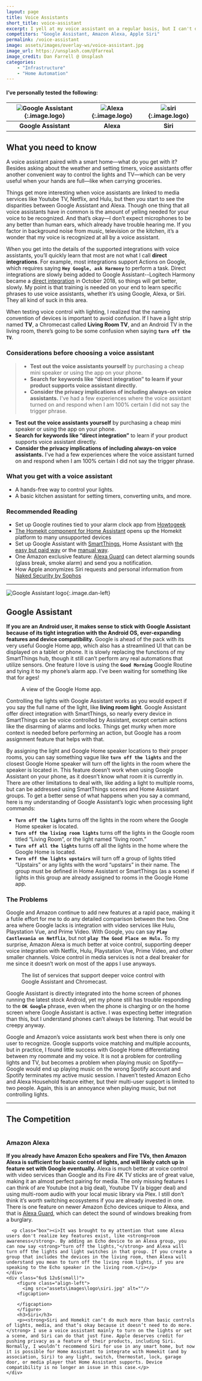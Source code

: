 ```yaml
---
layout: page
title: Voice Assistants
short_title: voice-assistant
excerpt: I yell at my voice assistant on a regular basis, but I can't deny they are convenient for turning off the lights.
competitors: "Google Assistant, Amazon Alexa, Apple Siri"
permalink: /voice-assistant
image: assets/images/overlay-ws/voice-assistant.jpg
image_url: https://unsplash.com/@farreal
image_credit: Dan Farrell @ Unsplash
categories: 
    - "Infrastructure"
    - "Home Automation"
---
```


<!--more-->

#### I’ve personally tested the following:

| ![Google Assistant](assets\images\logo\google.png){:.image.logo} | ![Alexa](assets\images\logo\amazon.png){:.image.logo} | ![siri](assets\images\logo\apple.png){:.image.logo} |
|:-------:|:--------:|:---------:|
| **Google Assistant** | **Alexa** | **Siri** |

## What you need to know

A voice assistant paired with a smart home—what do you get with it?  Besides asking about the weather and setting timers, voice assistants offer another convenient way to control the lights and TV—which can be very useful when your hands are full—like when carrying groceries. 

Things get more interesting when voice assistants are linked to media services like Youtube TV, Netflix, and Hulu, but then you start to see the disparities between Google Assistant and Alexa. Though one thing that all voice assistants have in common is the amount of yelling needed for your voice to be recognized. And that’s okay—I don’t expect microphones to be any better than human ears, which already have trouble hearing me. If you factor in background noise from music, television or the kitchen, it’s a wonder that my voice is recognized at all by a voice assistant. 

When you get into the details of the supported integrations with voice assistants, you’ll quickly learn that most are not what I call **direct integrations**. For example, most integrations support Actions on Google, which requires saying **``Hey Google, ask Harmony``** to perform a task. Direct integrations are slowly being added to Google Assistant--Logitech Harmony became a [direct integration](https://www.androidpolice.com/2018/10/16/logitech-harmony-direct-control-finally-live-google-assistant-home-limitations/) in October 2018, so things will get better, slowly. My point is that training is needed on your end to learn specific phrases to use voice assistants, whether it’s using Google, Alexa, or Siri. They all kind of suck in this area.

When testing voice control with lighting, I realized that the naming convention of devices is important to avoid confusion. If I have a light strip named **TV**, a Chromecast called **Living Room TV**, and an Android TV in the living room, there’s going to be some confusion when saying **``turn off the TV``**. 

### Considerations before choosing a voice assistant
> - **Test out the voice assistants yourself** by purchasing a cheap mini speaker or using the app on your phone. 
> - **Search for keywords like “direct integration” to learn if your product supports voice assistant directly.**
> - **Consider the privacy implications of including always-on voice assistants.** I've had a few experiences where the voice assistant turned on and respond when I am 100% certain I did not say the trigger phrase.


<ul class="alt">
  <li><strong>Test out the voice assistants yourself</strong> by purchasing a cheap mini speaker or using the app on your phone. </li>
  <li><strong>Search for keywords like “direct integration”</strong> to learn if your product supports voice assistant directly.</li>
  <li><strong>Consider the privacy implications of including always-on voice assistants.</strong> I've had a few experiences where the voice assistant turned on and respond when I am 100% certain I did not say the trigger phrase.</li>
</ul>

### What you get with a voice assistant

<ul class="alt">
  <li>A hands-free way to control your lights.</li>
  <li>A basic kitchen assistant for setting timers, converting units, and more.</li>
</ul>

### Recommended Reading

<ul class="alt">
  <li>Set up Google routines tied to your alarm clock app from <a href="https://www.howtogeek.com/406742/how-to-set-up-routines-in-google-clock-on-android/">Howtogeek</a></li>
  <li><a href="https://www.home-assistant.io/components/homekit/">The Homekit component for Home Assistant</a> opens up the Homekit platform to many unsupported devices</li>
  <li>Set up Google Assistant with <a href="https://support.smartthings.com/hc/en-us/articles/214837343-How-to-connect-Google-Assistant-with-SmartThings">SmartThings</a>, Home Assistant  with <a href="https://www.nabucasa.com/">the easy but paid way</a> or the <a href="https://www.home-assistant.io/components/google_assistant/">manual way</a>.</li>
  <li>One Amazon exclusive feature: <a href="https://www.tomsguide.com/us/alexa-guard,news-28882.html">Alexa Guard</a> can detect alarming sounds (glass break, smoke alarm) and send you a notification.</li>
  <li>How Apple anonymizes Siri requests and personal information from <a href="https://nakedsecurity.sophos.com/2018/08/13/siri-is-listening-to-you-but-shes-not-spying-says-apple/">Naked Security by Sophos</a></li>
</ul>

<!-- Product Review section -->
<hr class="minor" />

![Google Assistant logo](assets\images\logo\google-assistant.jpg){:.image.dan-left}

## Google Assistant

**If you are an Android user, it makes sense to stick with Google Assistant because of its tight integration with the Android OS, ever-expanding features and device compatibility.**  Google is ahead of the pack with its very useful Google Home app, which also has a streamlined UI that can be displayed on a tablet or phone. It is slowly replacing the functions of my SmartThings hub, though it still can’t perform any real automations that utilize sensors. One feature I love is using the **``Good Morning``** Google Routine and tying it to my phone’s alarm app. I’ve been waiting for something like that for ages!

<figure class="align-center">
 <a class="image-link" href="assets\images\other\google_home_app.png" ><img src="assets\images\other\google_home_app.png" alt="" /></a>
 <figcaption>
   A view of the Google Home app.
 </figcaption>
</figure>

Controlling the lights with Google Assistant works as you would expect if you say the full name of the light, like **living room light**. Google Assistant offer direct integration with SmartThings, so nearly every device in SmartThings can be voice controlled by Assistant, except certain actions like the disarming of alarms and locks. Things get murky when more context is needed before performing an action, but Google has a room assignment feature that helps with that. 

By assigning the light and Google Home speaker locations to their proper rooms, you can say something vague like **``turn off the lights``** and the closest Google Home speaker will turn off the lights in the room where the speaker is located in. This feature doesn’t work when using Google Assistant on your phone, as it doesn’t know what room it is currently in. There are other limitations to deal with, like adding a light to multiple rooms, but can be addressed using SmartThings scenes and Home Assistant groups. To get a better sense of what happens when you say a command, here is my understanding of Google Assistant’s logic when processing light commands:


- **``Turn off the lights``** turns off the lights in the room where the Google Home speaker is located.
- **``Turn off the living room lights``** turns off the lights in the Google room titled “Living Room”, or the light named “living room.”
- **``Turn off all the lights``** turns off all the lights in the home where the Google Home is located.
- **``Turn off the lights upstairs``** will turn off a group of lights titled “Upstairs” or any lights with the word “upstairs” in their name. The group must be defined in Home Assistant or SmartThings (as a scene) if lights in this group are already assigned to rooms in the Google Home app.

### The Problems
Google and Amazon continue to add new features at a rapid pace, making it a futile effort for me to do any detailed comparison between the two. One area where Google lacks is integration with video services like Hulu, Playstation Vue, and Prime Video. With Google, you can say **``Play Castlevania on Netflix``**, but not **``play The Good Place on Hulu.``** To my surprise, Amazon Alexa is much better at voice control, supporting deeper voice integration with Netflix, Hulu, Playstation Vue, Prime Video, and other smaller channels. Voice control in media services is not a deal breaker for me since it doesn’t work on most of the apps I use anyways. 

<figure class="align-center">
 <a class="image-link" href="assets\images\other\google-media-integration.png" ><img src="assets\images\other\google-media-integration.png" alt="" /></a>
 <figcaption>
   The list of services that support deeper voice control with Google Assistant and Chromecast.
 </figcaption>
</figure>

Google Assistant is directly integrated into the home screen of phones running the latest stock Android, yet my phone still has trouble responding to the **``OK Google``** phrase, even when the phone is charging or on the home screen where Google Assistant is active. I was expecting better integration than this, but I understand phones can’t always be listening. That would be creepy anyway.

Google and Amazon’s voice assistants work best when there is only one user to recognize. Google supports voice matching and multiple accounts, but in practice, I found little success with Google Home differentiating between my roommate and my voice. It is not a problem for controlling lights and TV, but becomes a problem when playing music on Spotify—Google would end up playing music on the wrong Spotify account and Spotify terminates my active music session. I haven’t tested Amazon Echo and Alexa Household feature either, but their multi-user support is limited to two people. Again, this is an annoyance when playing music, but not controlling lights. 


<!-- Product Review section -->
<hr class="minor" />

## The Competition

<div class="row">
    <div class="6u 12u$(small)">
      <figure class="align-left">
          <img src="assets\images\logo\alexa.png" alt=""/>
        <figcaption></figcaption>
      </figure>
      <h3>Amazon Alexa</h3>
      <p><strong>If you already have Amazon Echo speakers and Fire TVs, then Amazon Alexa is sufficient for basic control of lights, and will likely catch up in feature set with Google eventually.</strong> Alexa is much better at voice control with video services than Google and its Fire 4K TV sticks are of great value, making it an almost perfect pairing for media.  The only missing features I can think of are Youtube (not a big deal), Youtube TV (a bigger deal) and using multi-room audio with your local music library via Plex. I still don’t think it’s worth switching ecosystems if you are already invested in one. There is one feature on newer Amazon Echo devices unique to Alexa, and that is <a href="https://www.tomsguide.com/us/alexa-guard,news-28882.html">Alexa Guard</a>, which can detect the sound of windows breaking from a burglary.</p>

      <p class="box"><i>It was brought to my attention that some Alexa users don't realize key features exist, like <strong>room awareness</strong>. By adding an Echo device to an Alexa group, you can now say <strong>"turn off the lights,"</strong> and Alexa will turn off the lights and light switches in that group. If you create a group that includes the devices in the living room, then Alexa will understand you mean to turn off the living room lights, if you are speaking to the Echo speaker in the living room.</i></p>
    </div>
    <div class="6u$ 12u$(small)">
        <figure class="align-left">
          <img src="assets\images\logo\siri.jpg" alt=""/>
        <figcaption>
    
        </figcaption>
        </figure>
    	<h3>Siri</h3>
    	<p><strong>Siri and Homekit can’t do much more than basic controls of lights, media, and that’s okay because it doesn’t need to do more.</strong> I use a voice assistant mainly to turn on the lights or set a scene, and Siri can do that just fine. Apple deserves credit for pushing privacy as a feature of their products, including Siri. Normally, I wouldn’t recommend Siri for use in any smart home, but now it is possible for Home Assistant to integrate with Homekit (and by association, Siri) to any light, switch, thermostat, lock, garage door, or media player that Home Assistant supports. Device compatibility is no longer an issue in this case.</p>
    </div>
</div>



